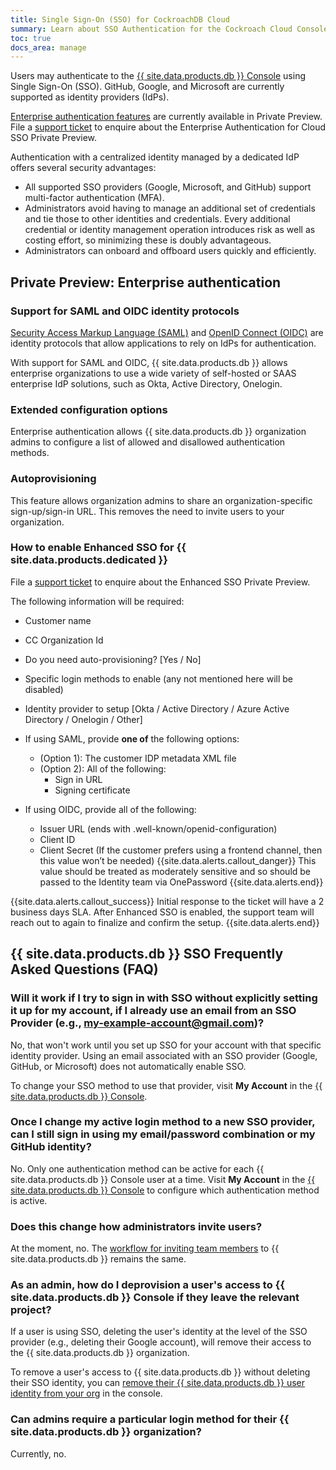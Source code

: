 ```yaml
---
title: Single Sign-On (SSO) for CockroachDB Cloud
summary: Learn about SSO Authentication for the Cockroach Cloud Console
toc: true
docs_area: manage
---
```


Users may authenticate to the [{{ site.data.products.db }} Console](https://cockroachlabs.cloud) using Single Sign-On (SSO). GitHub, Google, and Microsoft are currently supported as identity providers (IdPs).

[Enterprise authentication features](#private-preview-enterprise-authentication) are currently available in Private Preview. File a [support ticket](https://support.cockroachlabs.com/) to enquire about the Enterprise Authentication for Cloud SSO Private Preview.

Authentication with a centralized identity managed by a dedicated IdP offers several security advantages:

- All supported SSO providers (Google, Microsoft, and GitHub) support multi-factor authentication (MFA).
- Administrators avoid having to manage an additional set of credentials and tie those to other identities and credentials. Every additional credential or identity management operation introduces risk as well as costing effort, so minimizing these is doubly advantageous.
- Administrators can onboard and offboard users quickly and efficiently.

## Private Preview: Enterprise authentication

### Support for SAML and OIDC identity protocols

[Security Access Markup Language (SAML)](https://en.wikipedia.org/wiki/Security_Assertion_Markup_Language) and [OpenID Connect (OIDC)](https://openid.net/connect/) are identity protocols that allow applications to rely on IdPs for authentication.

With support for SAML and OIDC, {{ site.data.products.db }} allows enterprise organizations to use a wide variety of self-hosted or SAAS enterprise IdP solutions, such as Okta, Active Directory, Onelogin.

### Extended configuration options

Enterprise authentication allows {{ site.data.products.db }} organization admins to configure a list of allowed and disallowed authentication methods.

### Autoprovisioning

This feature allows organization admins to share an organization-specific sign-up/sign-in URL. This removes the need to invite users to your organization.

### How to enable Enhanced SSO for {{ site.data.products.dedicated }}

File a [support ticket](https://support.cockroachlabs.com/) to enquire about the Enhanced SSO Private Preview.

The following information will be required:

- Customer name
- CC Organization Id
- Do you need auto-provisioning? [Yes / No]
- Specific login methods to enable (any not mentioned here will be disabled)
- Identity provider to setup [Okta / Active Directory / Azure Active Directory / Onelogin / Other]

- If using SAML, provide **one of** the following options:
	- (Option 1): The customer IDP metadata XML file
	- (Option 2): All of the following:
		- Sign in URL
		- Signing certificate
- If using OIDC, provide all of the following:
	- Issuer URL (ends with .well-known/openid-configuration)
	- Client ID
	- Client Secret (If the customer prefers using a frontend channel, then this value won’t be needed)
		{{site.data.alerts.callout_danger}}
		This value should be treated as moderately sensitive and so should be passed to the Identity team via OnePassword
		{{site.data.alerts.end}}

{{site.data.alerts.callout_success}}
Initial response to the ticket will have a 2 business days SLA. After Enhanced SSO  is enabled, the support team will reach out to again to finalize and confirm the setup.
{{site.data.alerts.end}}

## {{ site.data.products.db }} SSO Frequently Asked Questions (FAQ)

### Will it work if I try to sign in with SSO without explicitly setting it up for my account, if I already use an email from an SSO Provider (e.g., my-example-account@gmail.com)?

No, that won't work until you set up SSO for your account with that specific identity provider. Using an email associated with an SSO provider (Google, GitHub, or Microsoft) does not automatically enable SSO.

To change your SSO method to use that provider, visit **My Account** in the [{{ site.data.products.db }} Console](https://cockroachlabs.cloud).

### Once I change my active login method to a new SSO provider, can I still sign in using my email/password combination or my GitHub identity?

No. Only one authentication method can be active for each {{ site.data.products.db }} Console user at a time. Visit **My Account** in the [{{ site.data.products.db }} Console](https://cockroachlabs.cloud) to configure which authentication method is active.

### Does this change how administrators invite users?

At the moment, no. The [workflow for inviting team members](console-access-management.html#invite-team-members-to-cockroachdb-cloud) to {{ site.data.products.db }} remains the same.

### As an admin, how do I deprovision a user's access to {{ site.data.products.db }} Console if they leave the relevant project?

If a user is using SSO, deleting the user's identity at the level of the SSO provider (e.g., deleting their Google account), will remove their access to the {{ site.data.products.db }} organization.

To remove a user's access to {{ site.data.products.db }} without deleting their SSO identity, you can [remove their {{ site.data.products.db }} user identity from your org](console-access-management.html#delete-a-team-member) in the console.

### Can admins require a particular login method for their {{ site.data.products.db }} organization?

Currently, no.
